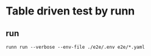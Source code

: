 # Table driven test by runn

## run

```shell
runn run --verbose --env-file ./e2e/.env e2e/*.yaml
```
